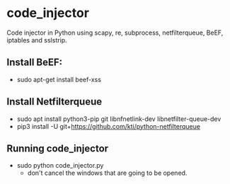 # code_injector
Code injector in Python using scapy, re, subprocess, netfilterqueue, BeEF, iptables and sslstrip.

## Install BeEF:
* sudo apt-get install beef-xss

## Install Netfilterqueue
* sudo apt install python3-pip git libnfnetlink-dev libnetfilter-queue-dev
* pip3 install -U git+https://github.com/kti/python-netfilterqueue

## Running code_injector
* sudo python code_injector.py
	* don't cancel the windows that are going to be opened.
